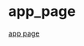 # app_page

[app page](https://github.com/GLD110/Shopify-JZ-Search/blob/master/uploads/pdf-send.png)
